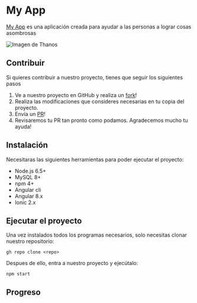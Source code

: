 # My App

[My App](https://angular.io/) es una aplicación creada para ayudar a las personas a lograr cosas asombrosas

![Imagen de Thanos](https://preview.redd.it/sk9nb6lgccq31.gif?format=png8&s=4314adede1e763a54cb4b435e3d246da0460d3ae)

## Contribuir

Si quieres contribuir a nuestro proyecto, tienes que seguir los siguientes pasos

1. Ve a nuestro proyecto en GitHub y realiza un [fork](https://docs.github.com/es/get-started/quickstart/fork-a-repo)!
2. Realiza las modificaciones que consideres necesarias en tu copia del proyecto.
3. Envía un [PR](https://docs.github.com/es/github/collaborating-with-pull-requests/proposing-changes-to-your-work-with-pull-requests/about-pull-requests)!
4. Revisaremos tu PR tan pronto como podamos. Agradecemos mucho tu ayuda!

## Instalación

Necesitaras las siguientes herramientas para poder ejecutar el proyecto:

- Node.js 6.5+
- MySQL 8+
- npm 4+
- Angular cli
- Angular 8.x
- Ionic 2.x

## Ejecutar el proyecto

Una vez instalados todos los programas necesarios, solo necesitas clonar nuestro repositorio:

`gh repo clone <repo>`

Despues de ello, entra a nuestro proyecto y ejecútalo:

`npm start`

## Progreso







